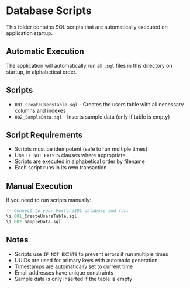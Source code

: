 # Database Scripts

This folder contains SQL scripts that are automatically executed on application startup.

## Automatic Execution

The application will automatically run all `.sql` files in this directory on startup, in alphabetical order.

## Scripts

- `001_CreateUsersTable.sql` - Creates the users table with all necessary columns and indexes
- `002_SampleData.sql` - Inserts sample data (only if table is empty)

## Script Requirements

- Scripts must be idempotent (safe to run multiple times)
- Use `IF NOT EXISTS` clauses where appropriate
- Scripts are executed in alphabetical order by filename
- Each script runs in its own transaction

## Manual Execution

If you need to run scripts manually:

```sql
-- Connect to your PostgreSQL database and run:
\i 001_CreateUsersTable.sql
\i 002_SampleData.sql
```

## Notes

- Scripts use `IF NOT EXISTS` to prevent errors if run multiple times
- UUIDs are used for primary keys with automatic generation
- Timestamps are automatically set to current time
- Email addresses have unique constraints
- Sample data is only inserted if the table is empty
